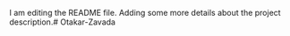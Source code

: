 I am editing the README file. Adding some more details about the project description.# Otakar-Zavada
